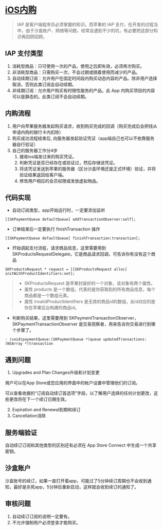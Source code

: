 # [iOS内购](https://www.jianshu.com/p/9531a85ba165)

> IAP 是客户端程序员必须掌握的知识。而苹果的 IAP 支付，在开发的过程当中，由于沙盒账户、网络等问题，经常会遇到不少的坑，有必要把这部分知识再回顾回顾。

## IAP 支付类型

1. 消耗型商品：只可使用一次的产品，使用之后即失效，必须再次购买。
2. 非消耗型商品：只需购买一次，不会过期或随着使用而减少的产品。
3. 自动续期订阅：允许用户在固定时间段内购买动态内容的产品。除非用户选择取消，否则此类订阅会自动续期。
4. 非续期订阅：允许用户购买有时限性服务的产品。此 App 内购买项目的内容可以是静态的。此类订阅不会自动续期。

## 内购流程

1. 用户向苹果服务器发起购买请求，收到购买完成的回调（购买完成后会把钱从申请内购的银行卡内扣除）
2. 购买成功流程结束后, 向服务器发起验证凭证（app端自己也可以不依靠服务器自行验证）
3. 自己的服务器工作分4步
    1. 接收ios端发过来的购买凭证。
    2. 判断凭证是否已经存在或验证过，然后存储该凭证。
    3. 将该凭证发送到苹果的服务器（区分沙盒环境还是正式环境）验证，并将验证结果返回给客户端。
    4. 修改用户相应的会员权限或发放虚拟物品。

## 代码实现

* 自动订阅类型，app开始运行时，一定要添加监听

`[[SKPaymentQueue defaultQueue] addTransactionObserver:self];
`

* 订单结束后一定要执行 finishTransaction 操作

`[[SKPaymentQueue defaultQueue] finishTransaction:transaction];
`

* 开始调起支付流程，请求商品信息，这里需要用到SKProductsRequestDelegate，它是商品请求回调，可告诉你有没有这个商品

`SKProductsRequest * request = [[SKProductsRequest alloc] initWithProductIdentifiers:set];`

> * SKProductsRequest 是苹果封装好的一个对象，该对象有两个属性。
> * 属性 products 是一个数组，代表的是你获取到的所有商品信息，每个商品都是一个数组元素。
> * 属性 invalidProductIdentifiers 是无效的商品id的数组，此id对应的是你在苹果后台构建的商品id。

* 判断购买结果，这里需要用到 SKPaymentTransactionObserver，SKPaymentTransactionObserver 是交易观察者，用来告诉你交易进行到哪个步骤了。

`- (void)paymentQueue:(SKPaymentQueue *)queue updatedTransactions:(NSArray *)transaction `

## 遇到问题

1. Upgrades and Plan Changes升级和计划变更

用户可以在App Store或您应用的界面中的帐户设置中管理他们的订阅。

可以查看收据的“订阅自动续订首选项”字段，以了解用户选择的任何计划更改，这些更改将在下一个续订日期生效。

2. Expiration and Renewal到期和续订
3. Cancellation消除

## 服务端验证

自动续订订阅和其他类型的区别还有必须在 App Store Connect 中生成一个共享密钥。

## 沙盒账户

沙盒账号的续订，如果一直打开着app，可能过了5分钟续订周期也不会收到通知，最好是杀死app，5分钟后重新启动，这样就会收到续订的通知了。

## 审核问题

1. 自动续订订阅的说明一定要有。
2. 不允许强制用户必须登录才能购买。


